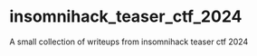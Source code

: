 # insomnihack_teaser_ctf_2024

<!--
#field
CTF

#groups
Writeups

#languages
Python

#frames and libs

-->

A small collection of writeups from insomnihack teaser ctf 2024
